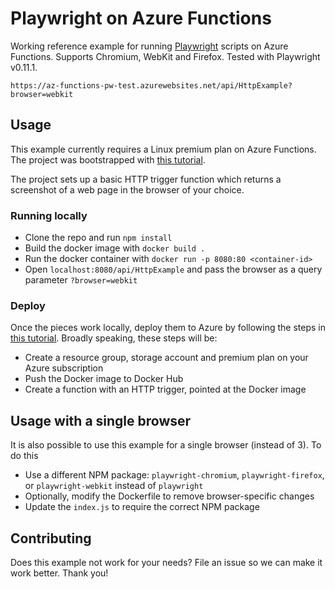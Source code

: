# Playwright on Azure Functions

Working reference example for running [Playwright](https://github.com/microsoft/playwright/) scripts on Azure Functions. Supports Chromium, WebKit and Firefox. Tested with Playwright v0.11.1.

```
https://az-functions-pw-test.azurewebsites.net/api/HttpExample?browser=webkit
```

## Usage

This example currently requires a Linux premium plan on Azure Functions. The project was bootstrapped with [this tutorial](https://docs.microsoft.com/en-us/azure/azure-functions/functions-create-function-linux-custom-image?tabs=portal%2Cbash&pivots=programming-language-javascript).

The project sets up a basic HTTP trigger function which returns a screenshot of a web page in the browser of your choice.

### Running locally

* Clone the repo and run `npm install`
* Build the docker image with `docker build .`
* Run the docker container with `docker run -p 8080:80 <container-id>`
* Open `localhost:8080/api/HttpExample` and pass the browser as a query parameter `?browser=webkit`

### Deploy

Once the pieces work locally, deploy them to Azure by following the steps in [this tutorial](https://docs.microsoft.com/en-us/azure/azure-functions/functions-create-function-linux-custom-image?tabs=portal%2Cbash&pivots=programming-language-javascript). Broadly speaking, these steps will be:

* Create a resource group, storage account and premium plan on your Azure subscription
* Push the Docker image to Docker Hub
* Create a function with an HTTP trigger, pointed at the Docker image

## Usage with a single browser

It is also possible to use this example for a single browser (instead of 3). To do this

* Use a different NPM package: `playwright-chromium`, `playwright-firefox`, or `playwright-webkit` instead of `playwright`
* Optionally, modify the Dockerfile to remove browser-specific changes
* Update the `index.js` to require the correct NPM package

## Contributing

Does this example not work for your needs? File an issue so we can make it work better. Thank you!